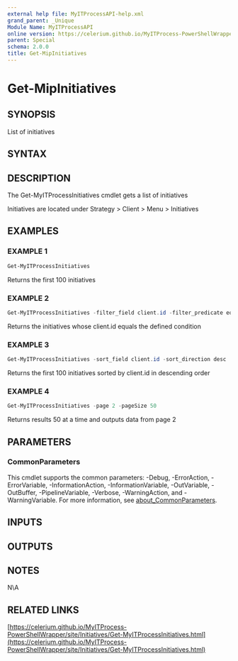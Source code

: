 ```yaml
---
external help file: MyITProcessAPI-help.xml
grand_parent: _Unique
Module Name: MyITProcessAPI
online version: https://celerium.github.io/MyITProcess-PowerShellWrapper/site/_Unique/Get-MipInitiatives.html
parent: Special
schema: 2.0.0
title: Get-MipInitiatives
---
```


# Get-MipInitiatives

## SYNOPSIS
List of initiatives

## SYNTAX

## DESCRIPTION
The Get-MyITProcessInitiatives cmdlet gets a list of initiatives

Initiatives are located under Strategy \> Client \> Menu \> Initiatives

## EXAMPLES

### EXAMPLE 1
```powershell
Get-MyITProcessInitiatives
```

Returns the first 100 initiatives

### EXAMPLE 2
```powershell
Get-MyITProcessInitiatives -filter_field client.id -filter_predicate equal -filter_condition '123456789'
```

Returns the initiatives whose client.id equals the defined condition

### EXAMPLE 3
```powershell
Get-MyITProcessInitiatives -sort_field client.id -sort_direction desc
```

Returns the first 100 initiatives sorted by client.id in descending order

### EXAMPLE 4
```powershell
Get-MyITProcessInitiatives -page 2 -pageSize 50
```

Returns results 50 at a time and outputs data from page 2

## PARAMETERS

### CommonParameters
This cmdlet supports the common parameters: -Debug, -ErrorAction, -ErrorVariable, -InformationAction, -InformationVariable, -OutVariable, -OutBuffer, -PipelineVariable, -Verbose, -WarningAction, and -WarningVariable. For more information, see [about_CommonParameters](http://go.microsoft.com/fwlink/?LinkID=113216).

## INPUTS

## OUTPUTS

## NOTES
N\A

## RELATED LINKS

[https://celerium.github.io/MyITProcess-PowerShellWrapper/site/Initiatives/Get-MyITProcessInitiatives.html](https://celerium.github.io/MyITProcess-PowerShellWrapper/site/Initiatives/Get-MyITProcessInitiatives.html)

